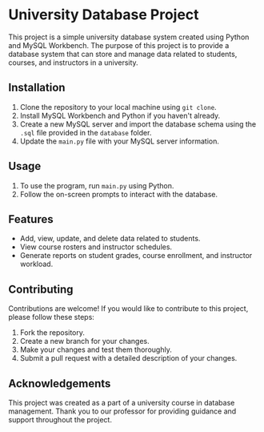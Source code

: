 <!DOCTYPE html>
<html>
  <head>
    <meta charset="UTF-8">
  </head>
  <body>
    <h1>University Database Project</h1>
    <p>This project is a simple university database system created using Python and MySQL Workbench. The purpose of this project is to provide a database system that can store and manage data related to students, courses, and instructors in a university.</p>
<h2>Installation</h2>
<ol>
  <li>Clone the repository to your local machine using <code>git clone</code>.</li>
  <li>Install MySQL Workbench and Python if you haven't already.</li>
  <li>Create a new MySQL server and import the database schema using the <code>.sql</code> file provided in the <code>database</code> folder.</li>
  <li>Update the <code>main.py</code> file with your MySQL server information.</li>
</ol>

<h2>Usage</h2>
<ol>
  <li>To use the program, run <code>main.py</code> using Python.</li>
  <li>Follow the on-screen prompts to interact with the database.</li>
</ol>

<h2>Features</h2>
<ul>
  <li>Add, view, update, and delete data related to students.</li>
  <li>View course rosters and instructor schedules.</li>
  <li>Generate reports on student grades, course enrollment, and instructor workload.</li>
</ul>

<h2>Contributing</h2>
<p>Contributions are welcome! If you would like to contribute to this project, please follow these steps:</p>
<ol>
  <li>Fork the repository.</li>
  <li>Create a new branch for your changes.</li>
  <li>Make your changes and test them thoroughly.</li>
  <li>Submit a pull request with a detailed description of your changes.</li>
</ol>


<h2>Acknowledgements</h2>
<p>This project was created as a part of a university course in database management. Thank you to our professor for providing guidance and support throughout the project.</p>
